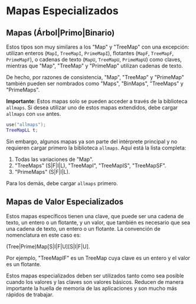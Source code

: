# Mapas Especializados

## Mapas (Árbol|Primo|Binario)

Estos tipos son muy similares a los "Map" y "TreeMap" con una excepción: utilizan enteros (`MapI`, `TreeMapI`, `PrimeMapI`), flotantes (`MapF`, `TreeMapF`, `PrimeMapF`), o cadenas de texto (`MapU`, `TreeMapU`, `PrimeMapU`) como claves, mientras que "Map", "TreeMap" y "PrimeMap" utilizan cadenas de texto.

De hecho, por razones de consistencia, "Map", "TreeMap" y "PrimeMap" también pueden ser nombrados como "Maps", "BinMaps", "TreeMaps" y "PrimeMaps".

**Importante**: Estos mapas solo se pueden acceder a través de la biblioteca `allmaps`. Si desea utilizar uno de estos mapas extendidos, debe cargar `allmaps` con `use` antes.

```lua
use("allmaps");
TreeMapLL t;
```

Sin embargo, algunos mapas ya son parte del intérprete principal y no requieren cargar primero la biblioteca `allmaps`. Aquí está la lista completa:

1) Todas las variaciones de "Map".
2) "TreeMaps" (S|F|I|L), "TreeMapI", "TreeMapIS", "TreeMapSF".
3) "PrimeMaps" (S|F|I|L).

Para los demás, debe cargar `allmaps` primero.

## Mapas de Valor Especializados

Estos mapas específicos tienen una clave, que puede ser una cadena de texto, un entero o un flotante, y un valor, que también es necesario que sea una cadena de texto, un entero o un flotante. La convención de nomenclatura en este caso es:

(Tree|Prime)Map[S|I|F|U][S|I|F|U].

Por ejemplo, "TreeMapIF" es un TreeMap cuya clave es un entero y el valor es un flotante.

Estos mapas especializados deben ser utilizados tanto como sea posible cuando los valores y las claves son valores básicos. Reducen de manera importante la huella de memoria de las aplicaciones y son mucho más rápidos de trabajar.